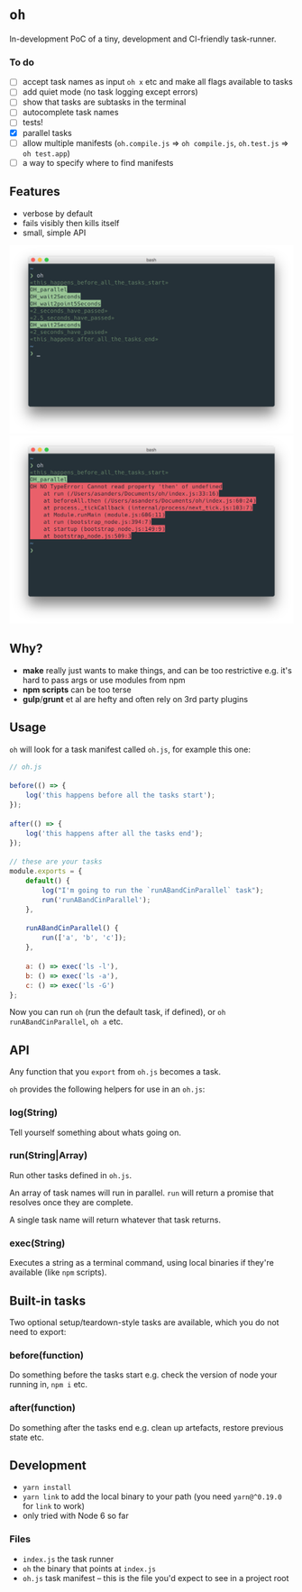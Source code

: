 # `oh`

In-development PoC of a tiny, development and CI-friendly task-runner.

### To do
- [ ] accept task names as input `oh x` etc and make all flags available to tasks
- [ ] add quiet mode (no task logging except errors)
- [ ] show that tasks are subtasks in the terminal
- [ ] autocomplete task names
- [ ] tests!
- [x] parallel tasks
- [ ] allow multiple manifests (`oh.compile.js` => `oh compile.js`, `oh.test.js` => `oh test.app`)
- [ ] a way to specify where to find manifests

## Features

- verbose by default
- fails visibly then kills itself
- small, simple API

![](screenshots/running.png)
![](screenshots/error.png)

## Why?

- **make** really just wants to make things, and can be too restrictive e.g. it's hard to pass args or use modules from npm
- **npm scripts** can be too terse
- **gulp**/**grunt** et al are hefty and often rely on 3rd party plugins

## Usage
`oh` will look for a task manifest called `oh.js`, for example this one:

```javascript
// oh.js

before(() => {
    log('this happens before all the tasks start');
});

after(() => {
    log('this happens after all the tasks end');
});

// these are your tasks
module.exports = { 
    default() {
        log("I'm going to run the `runABandCinParallel` task");
        run('runABandCinParallel');
    },

    runABandCinParallel() {
        run(['a', 'b', 'c']);
    },

    a: () => exec('ls -l'),
    b: () => exec('ls -a'),
    c: () => exec('ls -G')
};

```
Now you can run `oh` (run the default task, if defined), or `oh runABandCinParallel`, `oh a` etc.

## API
Any function that you `export` from `oh.js` becomes a task.

`oh` provides the following helpers for use in an `oh.js`:

### log(String)
Tell yourself something about whats going on.

### run(String|Array)
Run other tasks defined in `oh.js`. 

An array of task names will run in parallel. `run` will return a promise that resolves once they are complete.

A single task name will return whatever that task returns.

### exec(String)
Executes a string as a terminal command, using local binaries if they're available (like `npm` scripts).

## Built-in tasks

Two optional setup/teardown-style tasks are available, which you do not need to export:

### before(function)
Do something before the tasks start e.g. check the version of node your running in, `npm i` etc.

### after(function)
Do something after the tasks end e.g. clean up artefacts, restore previous state etc.


## Development
- `yarn install`
- `yarn link` to add the local binary to your path (you need `yarn@^0.19.0` for `link` to work)
- only tried with Node 6 so far

### Files
- `index.js` the task runner
- `oh` the binary that points at `index.js`
- `oh.js` task manifest – this is the file you'd expect to see in a project root

